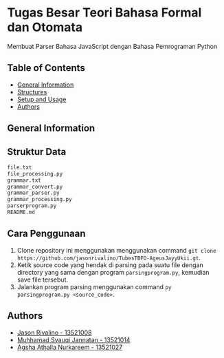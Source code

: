 # Tugas Besar Teori Bahasa Formal dan Otomata

Membuat Parser Bahasa JavaScript dengan Bahasa Pemrograman Python

## Table of Contents

* [General Information](#general-information)
* [Structures](#structures)
* [Setup and Usage](#setup-and-usage)
* [Authors](#authors)

## General Information


## Struktur Data

```bash
file.txt
file_processing.py
grammar.txt
grammar_convert.py
grammar_parser.py
grammar_processing.py
parserprogram.py
README.md
```

## Cara Penggunaan

1. Clone repository ini menggunakan menggunakan command `git clone https://github.com/jasonrivalino/TubesTBFO-AgeusJayyUkii.gt`.
2. Ketik source code yang hendak di parsing pada suatu file dengan directory yang sama dengan program `parsingprogram.py`, kemudian save file tersebut.
3. Jalankan program parsing menggunakan command `py parsingprogram.py <source_code>`.

## Authors

* [Jason Rivalino - 13521008](https://github.com/jasonrivalino)
* [Muhhamad Syauqi Jannatan - 13521014](https://github.com/syauqijan)
* [Agsha Athalla Nurkareem - 13521027](https://github.com/agshaathalla)
